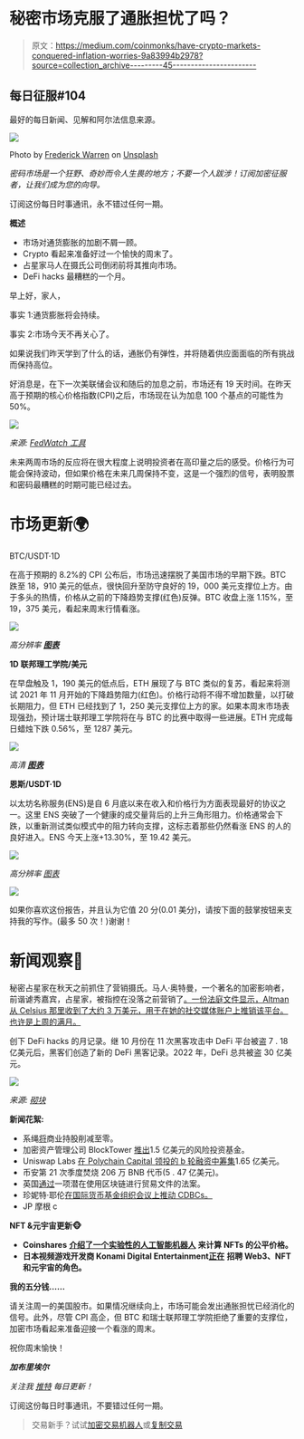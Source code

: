 # 秘密市场克服了通胀担忧了吗？

> 原文：<https://medium.com/coinmonks/have-crypto-markets-conquered-inflation-worries-9a83994b2978?source=collection_archive---------45----------------------->

## 每日征服#104

最好的每日新闻、见解和阿尔法信息来源。

![](img/c3a2d48d6e6449801dd30f0dccaff1db.png)

Photo by [Frederick Warren](https://unsplash.com/@carnations?utm_source=medium&utm_medium=referral) on [Unsplash](https://unsplash.com?utm_source=medium&utm_medium=referral)

*密码市场是一个狂野、奇妙而令人生畏的地方；不要一个人跋涉！订阅加密征服者，让我们成为您的向导。*

订阅这份每日时事通讯，永不错过任何一期。

**概述**

*   市场对通货膨胀的加剧不屑一顾。
*   Crypto 看起来准备好过一个愉快的周末了。
*   占星家马人在摄氏公司倒闭前将其推向市场。
*   DeFi hacks 最糟糕的一个月。

早上好，家人，

事实 1:通货膨胀将会持续。

事实 2:市场今天不再关心了。

如果说我们昨天学到了什么的话，通胀仍有弹性，并将随着供应面面临的所有挑战而保持高位。

好消息是，在下一次美联储会议和随后的加息之前，市场还有 19 天时间。在昨天高于预期的核心价格指数(CPI)之后，市场现在认为加息 100 个基点的可能性为 50%。

![](img/0ff8767915538ce0266d8c8e9d1ccda3.png)

*来源:* [*FedWatch 工具*](https://www.cmegroup.com/tools-information/quikstrike/cme-fedwatch-tool-user-guide.html)

未来两周市场的反应将在很大程度上说明投资者在高印量之后的感受。价格行为可能会保持波动，但如果价格在未来几周保持不变，这是一个强烈的信号，表明股票和密码最糟糕的时期可能已经过去。

# 市场更新🌍

BTC/USDT·1D

在高于预期的 8.2%的 CPI 公布后，市场迅速摆脱了美国市场的早期下跌。BTC 跌至 18，910 美元的低点，很快回升至防守良好的 19，000 美元支撑位上方。由于多头的热情，价格从之前的下降趋势支撑(红色)反弹。BTC 收盘上涨 1.15%，至 19，375 美元，看起来周末行情看涨。

![](img/0b876bfcfb9df01964be71303dcdb12d.png)

*高分辨率* [***图表***](https://www.tradingview.com/x/ot6GYWNj/)

**1D 联邦理工学院/美元**

在早盘触及 1，190 美元的低点后，ETH 展现了与 BTC 类似的复苏，看起来将测试 2021 年 11 月开始的下降趋势阻力(红色)。价格行动将不得不增加数量，以打破长期阻力，但 ETH 已经找到了 1，250 美元支撑位上方的家。如果本周末市场表现强劲，预计瑞士联邦理工学院将在与 BTC 的比赛中取得一些进展。ETH 完成每日蜡烛下跌 0.56%，至 1287 美元。

![](img/dee43d0244181e325bf7c6d6c1b69898.png)

*高清* [***图表***](https://www.tradingview.com/x/1qOeWEx5/)

**恩斯/USDT·1D**

以太坊名称服务(ENS)是自 6 月底以来在收入和价格行为方面表现最好的协议之一。这里 ENS 突破了一个健康的成交量背后的上升三角形阻力。价格通常会下跌，以重新测试类似模式中的阻力转向支撑，这标志着那些仍然看涨 ENS 的人的良好进入。ENS 今天上涨+13.30%，至 19.42 美元。

![](img/feeb014b0fec6a79bb423c5bf6b625eb.png)

*高分辨率* [*图表*](https://www.tradingview.com/x/84PD0MvX/)

![](img/6604949f40f7df28700e4de92f948356.png)

如果你喜欢这份报告，并且认为它值 20 分(0.01 美分)，请按下面的鼓掌按钮来支持我的写作。(最多 50 次！)谢谢！

# 新闻观察📰

秘密占星家在秋天之前抓住了营销摄氏。马人·奥特曼，一个著名的加密影响者，前谐谑秀嘉宾，占星家，被指控在没落之前营销了[。一份法庭文件显示，Altman 从 Celsius 那里收到了大约 3 万美元，用于在她的社交媒体账户上推销该平台。也许是上周的满月。](https://twitter.com/CoinDesk/status/1580688248841478144?s=20&t=P5qgA1Mhq5fx9KfunFWIVA)

创下 DeFi hacks 的月记录。继 10 月份在 11 次黑客攻击中 DeFi 平台被盗 7 . 18 亿美元后，黑客们创造了新的 DeFi 黑客记录。2022 年，DeFi 总共被盗 30 亿美元。

![](img/a3ccd42d12b5a7e7eefcc44741a5c386.png)

*来源:* [*砌块*](https://twitter.com/meeynarh96/status/1580693656293367808?s=20&t=UBBC0Fs6BgSZNh1xWmUNGA)

**新闻花絮:**

*   系绳[将](https://www.coindesk.com/business/2022/10/13/stablecoin-issuer-tether-cuts-commercial-paper-holdings-to-zero/)商业持股削减至零。
*   加密资产管理公司 BlockTower [推出](https://www.coindesk.com/business/2022/10/13/crypto-asset-manager-blocktower-launches-150m-venture-capital-fund-report/)1.5 亿美元的风险投资基金。
*   Uniswap Labs [在 Polychain Capital 领投的 b 轮融资中筹集](https://twitter.com/Uniswap/status/1580532185597026306?s=20&t=aCzJedI6dtcFM_USYYJZAQ)1.65 亿美元。
*   币安第 21 次季度焚烧 206 万 BNB 代币(5 . 47 亿美元)。
*   英国[通过](https://www.gov.uk/government/news/paperless-trade-for-uk-businesses-to-boost-growth)一项潜在使用区块链进行贸易文件的法案。
*   珍妮特·耶伦[在国际货币基金组织会议上推动 CDBCs。](https://www.coindesk.com/policy/2022/10/13/yellen-stresses-need-for-central-bank-digital-currency/)
*   JP 摩根 c

**NFT &元宇宙更新🐵**

*   **Coinshares** [**介绍了一个实验性的人工智能机器人**](https://twitter.com/CoinSharesNFTAI?ref_src=twsrc%5Etfw%7Ctwcamp%5Etweetembed%7Ctwterm%5E1580622903221096452%7Ctwgr%5Ee4861136a0552bfcf0bd5478e9de1d0b14f69b9f%7Ctwcon%5Es1_&ref_url=https%3A%2F%2Fwww.coindesk.com%2Fweb3%2F2022%2F10%2F13%2Fcoinshares-releases-experimental-ai-bot-that-tries-to-calculate-the-fair-price-for-an-nft%2F) **来计算 NFTs 的公平价格。**
*   **日本视频游戏开发商 Konami Digital Entertainment**[**正在**](https://www.konami.com/games/corporate/en/news/release/20221013/) **招聘 Web3、NFT 和元宇宙的角色。**

**我的五分钱……**

请关注周一的美国股市。如果情况继续向上，市场可能会发出通胀担忧已经消化的信号。此外，尽管 CPI 高企，但 BTC 和瑞士联邦理工学院拒绝了重要的支撑位，加密市场看起来准备迎接一个看涨的周末。

祝你周末愉快！

***加布里埃尔***

*关注我* [*推特*](https://twitter.com/web3_gabri) *每日更新！*

订阅这份每日时事通讯，不要错过任何一期。

> 交易新手？试试[加密交易机器人](/coinmonks/crypto-trading-bot-c2ffce8acb2a)或[复制交易](/coinmonks/top-10-crypto-copy-trading-platforms-for-beginners-d0c37c7d698c)